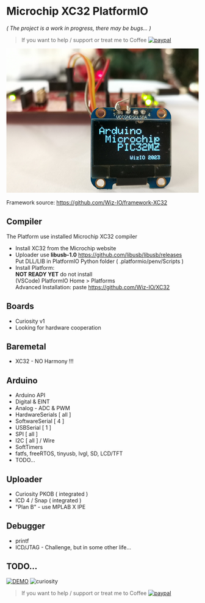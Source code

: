 # Microchip XC32 PlatformIO
_( The project is a work in progress, there may be bugs... )_

>If you want to help / support or treat me to Coffee  [![paypal](https://www.paypalobjects.com/en_US/i/btn/btn_donate_SM.gif)](https://www.paypal.com/cgi-bin/webscr?cmd=_s-xclick&hosted_button_id=ESUP9LCZMZTD6)

![pic32mz](https://raw.githubusercontent.com/Wiz-IO/LIB/master/microchip/Arduino-PIC32MZ.jpg)

Framework source: https://github.com/Wiz-IO/framework-XC32

## Compiler<br>
The Platform use installed Microchip XC32 compiler
<br>
* Install XC32 from the Microchip website
* Uploader use **libusb-1.0** https://github.com/libusb/libusb/releases <br>
Put DLL/LIB in PlatformIO Python folder ( .platformio/penv/Scripts )<br>
* Install Platform:<br> **NOT READY YET** do not install<br>
(VSCode) PlatformIO Home > Platforms<br>
Advanced Installation: paste https://github.com/Wiz-IO/XC32

## Boards
* Curiosity v1
* Looking for hardware cooperation

## Baremetal
* XC32 - NO Harmony !!!

## Arduino
* Arduino API
* Digital & EINT
* Analog - ADC & PWM
* HardwareSerials [ all ]
* SoftwareSerial [ 4 ]
* USBSerial [ 1 ]
* SPI [ all ]
* I2C [ all ] / Wire
* SoftTimers
* fatfs, freeRTOS, tinyusb, lvgl, SD, LCD/TFT
* TODO...

## Uploader
* Curiosity PKOB ( integrated )
* ICD 4 / Snap ( integrated )
* "Plan B" - use MPLAB X IPE

## Debugger
* printf
* ICD/JTAG - Challenge, but in some other life...


## TODO...
[![DEMO](https://img.youtube.com/vi/salZwXYZfkg/0.jpg)](https://www.youtube.com/watch?v=salZwXYZfkg "DEMO")
![curiosity](https://microchipdeveloper.com/local--files/boards-i:curiosity-pic32mz/PIC32MZ-CURIOSITY.png)

>If you want to help / support or treat me to Coffee  [![paypal](https://www.paypalobjects.com/en_US/i/btn/btn_donate_SM.gif)](https://www.paypal.com/cgi-bin/webscr?cmd=_s-xclick&hosted_button_id=ESUP9LCZMZTD6)
